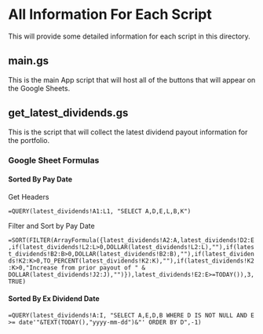 # All Information For Each Script

This will provide some detailed information for each script in this directory.

## main.gs

This is the main App script that will host all of the buttons that will appear on the Google Sheets.


## get_latest_dividends.gs

This is the script that will collect the latest dividend payout information for the portfolio.

### Google Sheet Formulas

#### Sorted By Pay Date

Get Headers

`=QUERY(latest_dividends!A1:L1, "SELECT A,D,E,L,B,K")`

Filter and Sort by Pay Date

`=SORT(FILTER(ArrayFormula({latest_dividends!A2:A,latest_dividends!D2:E,if(latest_dividends!L2:L>0,DOLLAR(latest_dividends!L2:L),""),if(latest_dividends!B2:B>0,DOLLAR(latest_dividends!B2:B),""),if(latest_dividends!K2:K>0,TO_PERCENT(latest_dividends!K2:K),""),if(latest_dividends!K2:K>0,"Increase from prior payout of " & DOLLAR(latest_dividends!J2:J),"")}),latest_dividends!E2:E>=TODAY()),3,TRUE)`

#### Sorted By Ex Dividend Date

`=QUERY(latest_dividends!A:I, "SELECT A,E,D,B WHERE D IS NOT NULL AND E >= date'"&TEXT(TODAY(),"yyyy-mm-dd")&"' ORDER BY D",-1)`

